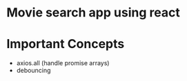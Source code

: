 # Movie search app using react

# Important Concepts 
 - axios.all (handle promise arrays)
 - debouncing 
